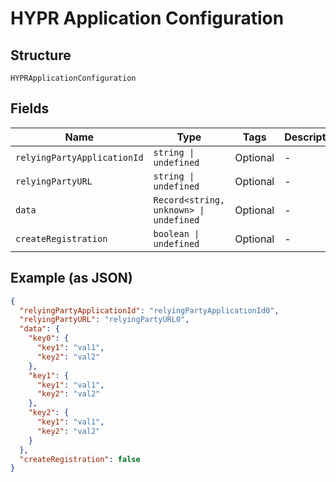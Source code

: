 
# HYPR Application Configuration

## Structure

`HYPRApplicationConfiguration`

## Fields

| Name | Type | Tags | Description |
|  --- | --- | --- | --- |
| `relyingPartyApplicationId` | `string \| undefined` | Optional | - |
| `relyingPartyURL` | `string \| undefined` | Optional | - |
| `data` | `Record<string, unknown> \| undefined` | Optional | - |
| `createRegistration` | `boolean \| undefined` | Optional | - |

## Example (as JSON)

```json
{
  "relyingPartyApplicationId": "relyingPartyApplicationId0",
  "relyingPartyURL": "relyingPartyURL0",
  "data": {
    "key0": {
      "key1": "val1",
      "key2": "val2"
    },
    "key1": {
      "key1": "val1",
      "key2": "val2"
    },
    "key2": {
      "key1": "val1",
      "key2": "val2"
    }
  },
  "createRegistration": false
}
```

